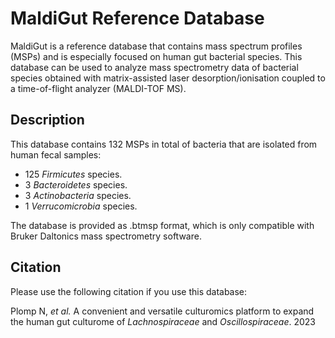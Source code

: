 # **MaldiGut Reference Database**
MaldiGut is a reference database that contains mass spectrum profiles (MSPs) and is especially focused on human gut bacterial species. This database can be used to analyze mass spectrometry data of bacterial species obtained with matrix-assisted laser desorption/ionisation coupled to a time-of-flight analyzer (MALDI-TOF MS).

## Description
This database contains 132 MSPs in total of bacteria that are isolated from human fecal samples:
+ 125 _Firmicutes_ species.
+ 3 _Bacteroidetes_ species.
+ 3 _Actinobacteria_ species.
+ 1 _Verrucomicrobia_ species.


The database is provided as .btmsp format, which is only compatible with Bruker Daltonics mass spectrometry software.

## Citation
Please use the following citation if you use this database:

Plomp N, _et al._ A convenient and versatile culturomics platform to expand the human gut culturome of _Lachnospiraceae_ and _Oscillospiraceae_. 2023
